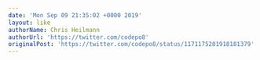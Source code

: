 ```yaml
---
date: 'Mon Sep 09 21:35:02 +0000 2019'
layout: like
authorName: Chris Heilmann
authorUrl: 'https://twitter.com/codepo8'
originalPost: 'https://twitter.com/codepo8/status/1171175201918181379'
---
```


